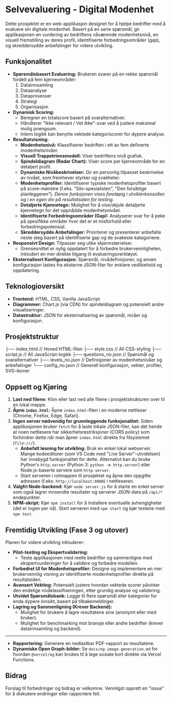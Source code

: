 # Selvevaluering - Digital Modenhet

Dette prosjektet er en web-applikasjon designet for å hjelpe bedrifter med å evaluere sin digitale modenhet. Basert på en serie spørsmål, gir applikasjonen en vurdering av bedriftens nåværende modenhetsnivå, en visuell fremstilling av deres profil, identifiserte forbedringsområder (gap), og skreddersydde anbefalinger for videre utvikling.

## Funksjonalitet

*   **Spørsmålsbasert Evaluering:** Brukeren svarer på en rekke spørsmål fordelt på fem kjerneområder:
    1.  Datainnsamling
    2.  Dataanalyse
    3.  Dataprosesser
    4.  Strategi
    5.  Organisasjon
*   **Dynamisk Scoring:**
    *   Beregner en totalscore basert på svaralternativer.
    *   Håndterer "Ikke relevant / Vet ikke"-svar ved å justere maksimal mulig poengsum.
    *   Intern logikk kan benytte vektede kategoriscorer for dypere analyse.
*   **Resultatvisning:**
    *   **Modenhetsnivå:** Klassifiserer bedriften i ett av fem definerte modenhetsnivåer.
    *   **Visuell Trappetrinnsmodell:** Viser bedriftens nivå grafisk.
    *   **Spindeldiagram (Radar Chart):** Viser score per kjerneområde for en detaljert profil.
    *   **Dynamiske Nivåbeskrivelser:** Gir en personlig tilpasset beskrivelse av nivået, som fremhever styrker og svakheter.
    *   **Modenhetsprofiler:** Identifiserer typiske modenhetsprofiler basert på score-mønstre (f.eks. "Silo-spesialisten", "Den forsiktige planleggeren"). *Denne funksjonen vises foreløpig i utviklerkonsollen og i en egen div på resultatsiden for testing.*
    *   **Detaljerte Kjennetegn:** Mulighet for å vise/skjule detaljerte kjennetegn for det oppnådde modenhetsnivået.
    *   **Identifiserte Forbedringsområder (Gap):** Analyserer svar for å peke på spesifikke områder hvor det er et misforhold eller forbedringspotensial.
    *   **Skreddersydde Anbefalinger:** Prioriterer og presenterer anbefalte neste steg basert på identifiserte gap og de svakeste kategoriene.
*   **Responsivt Design:** Tilpasser seg ulike skjermstørrelser.
    *   Grensesnittet er nylig oppdatert for å forbedre brukervennligheten, inkludert en mer direkte tilgang til evalueringsverktøyet.
*   **Eksternalisert Konfigurasjon:** Spørsmål, nivådefinisjoner, og annen konfigurasjon lastes fra eksterne JSON-filer for enklere vedlikehold og oppdatering.

## Teknologioversikt

*   **Frontend:** HTML, CSS, Vanilla JavaScript
*   **Diagrammer:** Chart.js (via CDN) for spindeldiagram og potensielt andre visualiseringer.
*   **Datastruktur:** JSON for eksternalisering av spørsmål, nivåer og konfigurasjon.

## Prosjektstruktur
├── index.html // Hoved HTML-filen
├── style.css // All CSS-styling
├── script.js // All JavaScript-logikk
├── questions_no.json // Spørsmål og svaralternativer
├── levels_no.json // Definisjoner av modenhetsnivåer og anbefalinger
└── config_no.json // Generell konfigurasjon, vekter, profiler, SVG-ikoner

## Oppsett og Kjøring

1.  **Last ned filene:** Klon eller last ned alle filene i prosjektstrukturen over til en lokal mappe.
2.  **Åpne `index.html`:** Åpne `index.html`-filen i en moderne nettleser (Chrome, Firefox, Edge, Safari).
3.  **Ingen server nødvendig for grunnleggende funksjonalitet:** Siden applikasjonen bruker `fetch` for å laste lokale JSON-filer, kan det hende at noen nettlesere har sikkerhetsrestriksjoner (CORS policy) som forhindrer dette når man åpner `index.html` direkte fra filsystemet (`file:///`).
    *   **Anbefalt løsning for utvikling:** Bruk en enkel lokal webserver. Mange kodeeditorer (som VS Code med "Live Server"-utvidelsen) har innebygd funksjonalitet for dette. Alternativt kan du bruke Python's `http.server` (Python 3: `python -m http.server`) eller Node.js-baserte servere som `http-server`.
    *   Start serveren i rotmappen til prosjektet og åpne den oppgitte adressen (f.eks. `http://localhost:8000`) i nettleseren.
4.  **Valgfri Node-backend:** Kjør `node server.js` for å starte en enkel server som også lagrer innsendte resultater og serverer JSON-data på `/api/*` endepunkter.
5.  **NPM-skript:** Kjør `npm install` for å installere eventuelle avhengigheter (det er ingen per nå). Start serveren med `npm start` og kjør testene med `npm test`.

## Fremtidig Utvikling (Fase 3 og utover)

Planen for videre utvikling inkluderer:

*   **Pilot-testing og Ekspertvalidering:**
    *   Teste applikasjonen med reelle bedrifter og sammenligne med ekspertvurderinger for å validere og forbedre modellen.
*   **Forbedret UI for Modenhetsprofiler:** Designe og implementere en mer brukervennlig visning av identifiserte modenhetsprofiler direkte på resultatsiden.
*   **Avansert Vekting:** Potensielt justere hvordan vektede scorer påvirker den endelige nivåklassifiseringen, etter grundig analyse og validering.
*   **Utvidet Spørsmålsbank:** Legge til flere spørsmål eller kategorier for enda dypere innsikt, basert på tilbakemeldinger.
*   **Lagring og Sammenligning (Krever Backend):**
    *   Mulighet for brukere å lagre resultatene sine (anonymt eller med bruker).
    *   Mulighet for benchmarking mot bransje eller andre bedrifter (krever datainnsamling og backend).
---
*   **Rapportering:** Generere en nedlastbar PDF-rapport av resultatene.
*   **Dynamiske Open Graph-bilder:** Se `docs/og-image-generation.md` for hvordan `@vercel/og` kan brukes til å lage sosiale kort direkte via Vercel Functions.

## Bidrag

Forslag til forbedringer og bidrag er velkomne. Vennligst opprett en "issue" for å diskutere endringer eller rapportere feil.
